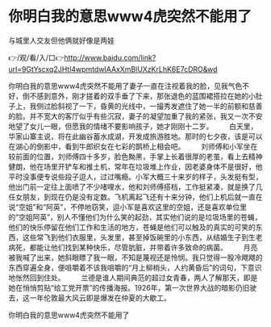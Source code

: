 # 你明白我的意思www4虎突然不能用了
与城里人交友但他俩就好像是两娃

👉/观/看/入/口👉http://www.baidu.com/link?url=9GtYscxq2JHtl4wpmtdwIAAxXmBlUXzKrLhK6E7cDRO&wd

你明白我的意思www4虎突然不能用了妻子一直在注视着我的脸，见我气色不好，倒不感到意外，刚才搓着的双手垂了下来，那张退色的蓝围裙搭拉在她的小肚子上，我侧过脸斜视了一下，昏黄的光线中，一撮秀发遮住了她一半的前额和慈善的脸。并不宽大的客厅似乎有些沉寂，妻子的凝望加重了我的紧张，我又一次不安地望了女儿一眼，但愿我的情绪不要影响孩子，她才刚刚十二岁。
　　白天里，华家山寨主说，将在此幽谷蓄水成湖，开发成旅游胜地。那时的七夕夜，该是可以在湖心的倒影中，看到牛郎织女在七彩的鹊桥上相会吧。
　　刘师傅和小军坐在较前面的位置，刘师傅四十多岁，脸色黝黑，手掌上长着很厚的老茧，看上去精神健朗，他在场里开铲车和推土机，常年在垃圾堆上作业，因老婆身体不是很好，他平时没事便专说些段子逗人，过过嘴瘾。小军大概三十来岁的样子，头发挺有型，他出门前一定往上面喷了不少啫哩水，他和刘师傅搭档，工作挺紧凑，就是换了几任女朋友，到现在仍是没有定数。飞机离起飞还有十来分钟，他们上机后就一直在说“空姐”和“阿英”，不停地窃笑，逗小军是喜欢这里的空姐，还是喜欢单位里的“空姐阿英”，别人不懂他们为什么笑的起劲，其实他们说的是垃圾场里的苍蝇，他们的快乐停留在他们工作和生活的地方，苍蝇是他们可以触及的真实的可笑的东西，这些常飞到他们衣服里，头发里，甚至掉饭碗里的小东西，从结婚生子到生老病死，都能让他们找到某种快乐，尽管肮脏，并带着许多致命的病菌。
　　月亮被我喊了出来，她斜眼瞟了我一眼，不知是蔑视还是怜悯。我只觉得一股冷飕飕的东西穿遍全身，便咀嚼着不该我咀嚼的“月上柳梢头，人约黄昏后”的词句，下意识地怅然回到住处。
　　兰德是谁人期间典范的超过女青春，两人了解那天，即是她在悄悄剪贴“给工党开票”的传播海报。1926年，第一次世界大战的暗影仍旧驶去，这一年伦敦最大风云即是爆发在仲夏的大歇工。

你明白我的意思www4虎突然不能用了

